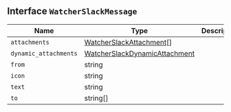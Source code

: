 ## Interface `WatcherSlackMessage`

| Name | Type | Description |
| - | - | - |
| `attachments` | [WatcherSlackAttachment](./WatcherSlackAttachment.md)[] | &nbsp; |
| `dynamic_attachments` | [WatcherSlackDynamicAttachment](./WatcherSlackDynamicAttachment.md) | &nbsp; |
| `from` | string | &nbsp; |
| `icon` | string | &nbsp; |
| `text` | string | &nbsp; |
| `to` | string[] | &nbsp; |
